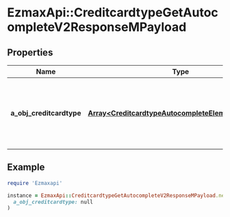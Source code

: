 # EzmaxApi::CreditcardtypeGetAutocompleteV2ResponseMPayload

## Properties

| Name | Type | Description | Notes |
| ---- | ---- | ----------- | ----- |
| **a_obj_creditcardtype** | [**Array&lt;CreditcardtypeAutocompleteElementResponse&gt;**](CreditcardtypeAutocompleteElementResponse.md) | An array of Creditcardtype object containing the description, ID and active status about the element. |  |

## Example

```ruby
require 'Ezmaxapi'

instance = EzmaxApi::CreditcardtypeGetAutocompleteV2ResponseMPayload.new(
  a_obj_creditcardtype: null
)
```

